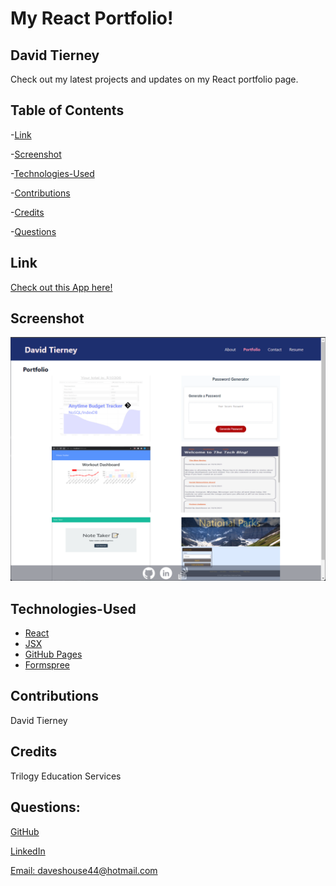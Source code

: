 # My React Portfolio!

## David Tierney

Check out my latest projects and updates on my React portfolio page.


## Table of Contents

-[Link](#link)

-[Screenshot](#screenshot)

-[Technologies-Used](#technologies-used)

-[Contributions](#contributions)

-[Credits](#credits)

-[Questions](#questions)


## Link

[Check out this App here!](https://daveshouse44.github.io/react_portfolio/)


## Screenshot

![Image of main page application](./src/assets/images/screenshot.png) 


## Technologies-Used

* [React](https://reactjs.org)
* [JSX](https://reactjs.org/docs/introducing-jsx.html)
* [GitHub Pages](https://pages.github.com/)
* [Formspree](https://formspree.io/)


## Contributions

David Tierney


## Credits

Trilogy Education Services


## Questions:

[GitHub](https://github.com/daveshouse44)

[LinkedIn](https://www.linkedin.com/in/david-tierney-652030214/)

[Email: daveshouse44@hotmail.com](mailto:daveshouse44@hotmail.com)
